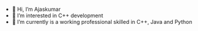 - 👋 Hi, I’m Ajaskumar
- 👀 I’m interested in C++ development
- 🌱 I’m currently is a working professional skilled in C++, Java and Python

<!---
ajaskumarpa123/ajaskumarpa123 is a ✨ special ✨ repository because its `README.md` (this file) appears on your GitHub profile.
You can click the Preview link to take a look at your changes.
--->
